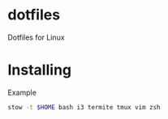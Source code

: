 # dotfiles
Dotfiles for Linux

# Installing
Example
```bash
stow -t $HOME bash i3 termite tmux vim zsh
```
